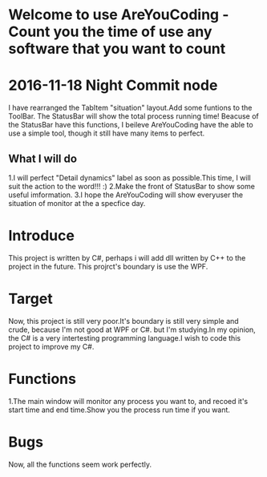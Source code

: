 # Welcome to use AreYouCoding - Count you the time of use any software that you want to count

# 2016-11-18 Night Commit node
I have rearranged the TabItem "situation" layout.Add some funtions to the ToolBar.
The StatusBar will show the total process running time!
Beacuse of the StatusBar have this functions, I beileve AreYouCoding have the able to use a simple tool, though it still have many items to perfect.
## What I will do
1.I will perfect "Detail dynamics"  label as soon as possible.This time, I will suit the action to the word!!! :)
2.Make the front of StatusBar to show some useful imformation.
3.I hope the AreYouCoding will show everyuser the situation of monitor at the a specfice day.

# Introduce
This project is written by C#, perhaps i will add dll written by C++ to the project in the future.
This projrct's boundary is use the WPF.

# Target 
Now, this project is still very poor.It's boundary is still very simple and crude, because I'm not good at WPF or C#. but I'm studying.In my opinion, 
the C# is a very intertesting programming language.I wish to code this project to improve my C#.

# Functions
1.The main window will monitor any process you want to, and recoed it's start time and end time.Show you the process run time if you want.

# Bugs
Now, all the functions seem work perfectly.

